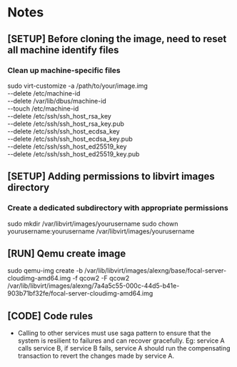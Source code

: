 # Notes

## [SETUP] Before cloning the image, need to reset all machine identify files

### Clean up machine-specific files

sudo virt-customize -a /path/to/your/image.img \
  --delete /etc/machine-id \
  --delete /var/lib/dbus/machine-id \
  --touch /etc/machine-id \
  --delete /etc/ssh/ssh_host_rsa_key \
  --delete /etc/ssh/ssh_host_rsa_key.pub \
  --delete /etc/ssh/ssh_host_ecdsa_key \
  --delete /etc/ssh/ssh_host_ecdsa_key.pub \
  --delete /etc/ssh/ssh_host_ed25519_key \
  --delete /etc/ssh/ssh_host_ed25519_key.pub

## [SETUP] Adding permissions to libvirt images directory

### Create a dedicated subdirectory with appropriate permissions

sudo mkdir /var/libvirt/images/yourusername
sudo chown yourusername:yourusername /var/libvirt/images/yourusername

## [RUN] Qemu create image

sudo qemu-img create -b /var/lib/libvirt/images/alexng/base/focal-server-cloudimg-amd64.img -f qcow2 -F qcow2 /var/lib/libvirt/images/alexng/7a4a5c55-000c-44d5-b41e-903b71bf32fe/focal-server-cloudimg-amd64.img

## [CODE] Code rules

* Calling to other services must use saga pattern to ensure that the system is resilient to failures and can recover gracefully.
Eg: service A calls service B, if service B fails, service A should run the compensating transaction to revert the changes made by service A.
